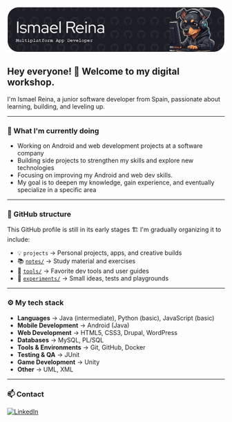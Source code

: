 ![Banner de Ismael Reina](github-header-image.png)

## Hey everyone!  👋 Welcome to my digital workshop.

I'm Ismael Reina, a junior software developer from Spain, passionate about learning, building, and leveling up.

---

### 💼 What I'm currently doing

- Working on Android and web development projects at a software company  
- Building side projects to strengthen my skills and explore new technologies  
- Focusing on improving my Android and web dev skills.
- My goal is to deepen my knowledge, gain experience, and eventually specialize in a specific area

---

### 📂 GitHub structure

This GitHub profile is still in its early stages 🏗️ I'm gradually organizing it to include:

- 💡 `projects` → Personal projects, apps, and creative builds
- 📚 [`notes/`](./notes) → Study material and exercises
- 🔧 [`tools/`](./tools) → Favorite dev tools and user guides
- 🧪 [`experiments/`](./experiments) → Small ideas, tests and playgrounds

---

### ⚙️ My tech stack

- **Languages** → Java (intermediate), Python (basic), JavaScript (basic)
- **Mobile Development** → Android (Java)
- **Web Development** → HTML5, CSS3, Drupal, WordPress
- **Databases** → MySQL, PL/SQL
- **Tools & Environments** → Git, GitHub, Docker
- **Testing & QA** → JUnit
- **Game Development** → Unity
- **Other** → UML, XML

---

### 📫 Contact

[![LinkedIn](https://img.shields.io/badge/LinkedIn-blue?style=for-the-badge&logo=linkedin&logoColor=white)](https://www.linkedin.com/in/ismael-reina/)

